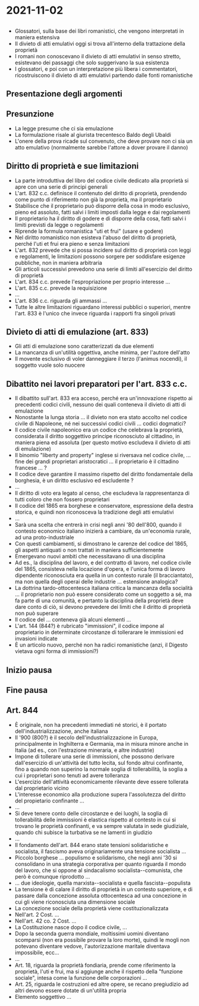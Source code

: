 # 2021-11-02

## 

- Glossatori, sulla base dei libri romanistici, che vengono interpretati in maniera estensiva
- Il divieto di atti emulativi oggi si trova all'interno della trattazione della proprietà
- I romani non conoscevano il divieto di atti emulativi in senso stretto, esistevano dei passaggi che solo suggerivano la sua esistenza
- I glossatori, e poi con un interpretazione più libera i commentatori, ricostruiscono il divieto di atti emulativi partendo dalle fonti romanistiche

## Presentazione degli argomenti

## Presunzione

- La legge presume che ci sia emulazione
- La formulazione risale al giurista trecentesco Baldo degli Ubaldi
- L'onere della prova ricade sul convenuto, che deve provare non ci sia un atto emulativo (normalmente sarebbe l'attore a dover provare il danno)

## Diritto di proprietà e sue limitazioni

- La parte introduttiva del libro del codice civile dedicato alla proprietà si apre con una serie di principi generali
- L'art. 832 c.c. definisce il contenuto del diritto di proprietà, prendendo come punto di riferimento non già la proprietà, ma il proprietario
- Stabilisce che il proprietario può disporre della cosa in modo esclusivo, pieno ed assoluto, fatti salvi i limiti imposti dalla legge e dai regolamenti
- Il proprietario ha il diritto di godere e di disporre della cosa, fatti salvi i limiti previsti da legge o regolamenti
- Riprende la formula romanistica "uti et frui" (usare e godere)
- Nel diritto romanistico non esisteva l'abuso del diritto di proprietà, perché l'uti et frui era pieno e senza limitazioni
- L'art. 832 prevede che si possa incidere sul diritto di proprietà con leggi e regolamenti, le limitazioni possono sorgere per soddisfare esigenze pubbliche, non in maniera arbitraria
- Gli articoli successivi prevedono una serie di limiti all'esercizio del diritto di proprietà
- L'art. 834 c.c. prevede l'espropriazione per proprio interesse ...
- L'art. 835 c.c. prevede la requisizione
- ...
- L'art. 836 c.c. riguarda gli ammassi ...
- Tutte le altre limitazioni riguardano interessi pubblici o superiori, mentre l'art. 833 è l'unico che invece riguarda i rapporti fra singoli privati

## Divieto di atti di emulazione (art. 833)

- Gli atti di emulazione sono caratterizzati da due elementi
- La mancanza di un'utilità oggettiva, anche minima, per l'autore dell'atto
- Il movente esclusivo di voler danneggiare il terzo (l'animus nocendi), il soggetto vuole solo nuocere

## Dibattito nei lavori preparatori per l'art. 833 c.c.

- Il dibattito sull'art. 833 era acceso, perché era un'innovazione rispetto ai precedenti codici civili, nessuno dei quali conteneva il divieto di atti di emulazione
- Nonostante la lunga storia ... il divieto non era stato accolto nel codice civile di Napoleone, né nei successivi codici civili ... codici dogmatici?
- Il codice civile napoleonico era un codice che celebrava la proprietà, considerata il diritto soggettivo principe riconosciuto al cittadino, in maniera piena ed assoluta (per questo motivo escludeva il divieto di atti di emulazione)
- Il binomio "liberty and property" inglese si riversava nel codice civile, ... fine dei grandi proprietari aristocratici ... il proprietario è il cittadino francese ... ?
- Il codice deve garantire il massimo rispetto del diritto fondamentale della borghesia, è un diritto esclusivo ed escludente ?
- ...
- Il diritto di voto era legato al censo, che escludeva la rappresentanza di tutti coloro che non fossero proprietari
- Il codice del 1865 era borghese e conservatore, espressione della destra storica, e quindi non riconosceva la tradizione degli atti emulativi
- ...
- Sarà una scelta che entrerà in crisi negli anni '80 dell'800, quando il contesto economico italiano inizierà a cambiare, da un'economia rurale, ad una proto-industriale
- Con questi cambiamenti, si dimostrano le carenze del codice del 1865, gli aspetti antiquati o non trattati in maniera sufficientemente 
- Emergevano nuovi ambiti che necessitavano di una disciplina
- Ad es., la disciplina del lavoro, e del contratto di lavoro, nel codice civile del 1865, consisteva nella locazione d'opera, e l'unica forma di lavoro dipendente riconosciuta era quella in un contesto rurale (il bracciantato), ma non quella degli operai delle industrie ... estensione analogica?
- La dottrina tardo-ottocentesca italiana critica la mancanza della socialità ... il proprietario non può essere considerato come un soggetto a sé, ma fa parte di una comunità, e pertanto la disciplina della proprietà deve dare conto di ciò, si devono prevedere dei limiti che il diritto di proprietà non può superare
- Il codice del ... conteneva già alcuni elementi ...
- L'art. 144 (844?) è rubricato "immissioni", il codice impone al proprietario in determinate circostanze di tollerarare le immissioni ed invasioni indicate
- È un articolo nuovo, perché non ha radici romanistiche (anzi, il Digesto vietava ogni forma di immissioni?)

## Inizio pausa

## Fine pausa

## Art. 844

- È originale, non ha precedenti immediati né storici, è il portato dell'industrializzazione, anche italiana
- Il '900 (800?) è il secolo dell'industrializzazione in Europa, principalmente in Inghilterra e Germania, ma in misura minore anche in Italia (ad es., con l'estrazione mineraria, e altre industrie)
- Impone di tollerare una serie di immissioni, che possono derivare dall'esercizio di un'attività del tutto lecita, sul fondo altrui confinante, fino a quando non superino la normale soglia di tollerabilità, la soglia a cui i proprietari sono tenuti ad avere tolleranza
- L'esercizio dell'attività economicamente rilevante deve essere tollerata dal proprietario vicino
- L'interesse economico alla produzione supera l'assolutezza del diritto del propietario confinante ...
- ...
- Si deve tenere conto delle circostanze e dei luoghi, la soglia di tollerabilità delle immissioni è elastica rispetto al contesto in cui si trovano le proprietà confinanti, e va sempre valutata in sede giudiziale, quando chi subisce la turbativa se ne lamenti in giudizio
- ...
- Il fondamento dell'art. 844 erano state tensioni solidaristiche e socialista, il fascismo aveva originariamente una tensione socialista ...
- Piccolo borghese ... populismo e solidarismo, che negli anni '30 si consolidano in una strategia corporativa per quanto riguarda il mondo del lavoro, che si oppone al sindacalismo socialista--comunista, che però è comunque riprodotto ...
- ... due ideologie, quella marxista--socialista e quella fascista--populista
- La tensione è di calare il diritto di proprietà in un contesto superiore, e di passare dalla concezione assoluta ottocentesca ad una concezione in cui gli viene riconosciuta una dimensione sociale
- La concezione sociale della proprietà viene costituzionalizzata
- Nell'art. 2 Cost. ...
- Nell'art. 42 co. 2 Cost. ...
- La Costituzione nasce dopo il codice civile, ...
- Dopo la seconda guerra mondiale, moltissimi uomini diventano scomparsi (non era possibile provare la loro morte), quindi le mogli non potevano diventare vedove, l'autorizzazione maritale diventava impossibile, ecc...
- ...
- Art. 18, riguarda la proprietà fondiaria, prende come riferimento la proprietà, l'uti e frui, ma si aggiunge anche il rispetto della "funzione sociale", intesa come la funzione delle corporazioni ...
- Art. 25, riguarda le costruzioni ed altre opere, se recano pregiudizio ad altri devono essere dotate di un'utilità propria
- Elemento soggettivo ... 

